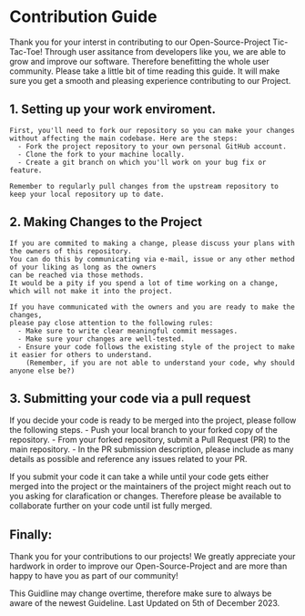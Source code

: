 # Contribution Guide

Thank you for your interst in contributing to our Open-Source-Project Tic-Tac-Toe!
Through user assitance from developers like you, we are able to grow and improve our software. Therefore benefitting the whole user community.
Please take a little bit of time reading this guide. It will make sure you get a smooth and pleasing experience contributing to our Project.

## 1. Setting up your work enviroment.
    First, you'll need to fork our repository so you can make your changes without affecting the main codebase. Here are the steps:
      - Fork the project repository to your own personal GitHub account.
      - Clone the fork to your machine locally.
      - Create a git branch on which you'll work on your bug fix or feature.

    Remember to regularly pull changes from the upstream repository to keep your local repository up to date.

## 2. Making Changes to the Project
    If you are commited to making a change, please discuss your plans with the owners of this repository.
    You can do this by communicating via e-mail, issue or any other method of your liking as long as the owners
    can be reached via those methods.
    It would be a pity if you spend a lot of time working on a change, which will not make it into the project.

    If you have communicated with the owners and you are ready to make the changes, 
    please pay close attention to the following rules:
      - Make sure to write clear meaningful commit messages.
      - Make sure your changes are well-tested.
      - Ensure your code follows the existing style of the project to make it easier for others to understand. 
        (Remember, if you are not able to understand your code, why should anyone else be?)

## 3. Submitting your code via a pull request
  If you decide your code is ready to be merged into the project, please follow the following steps.
    - Push your local branch to your forked copy of the repository.
    - From your forked repository, submit a Pull Request (PR) to the main repository.
    - In the PR submission description, please include as many details as possible and reference any issues related to your PR.

  If you submit your code it can take a while until your code gets either merged into the project or the maintainers of the project might reach out to you asking for clarafication or changes.
  Therefore please be available to collaborate further on your code until ist fully merged.

## Finally:
Thank you for your contributions to our projects! 
We greatly appreciate your hardwork in order to improve our Open-Source-Project and are more than happy to have you as part of our community!

This Guidline may change overtime, therefore make sure to always be aware of the newest Guideline.
Last Updated on 5th of December 2023.
